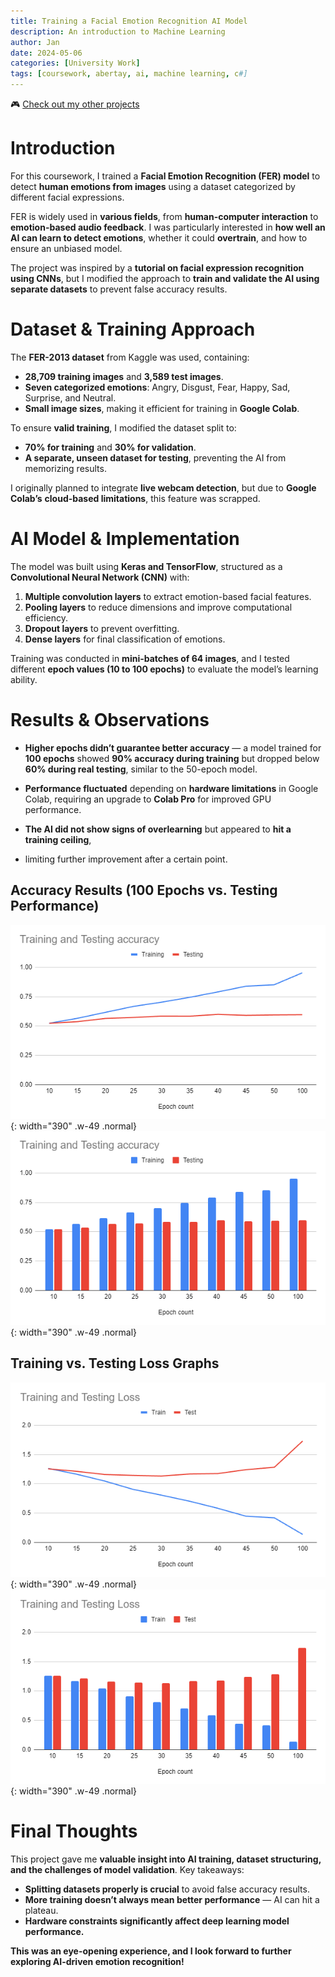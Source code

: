 ```yaml
---
title: Training a Facial Emotion Recognition AI Model
description: An introduction to Machine Learning
author: Jan
date: 2024-05-06
categories: [University Work]
tags: [coursework, abertay, ai, machine learning, c#]
---
```


🎮 [Check out my other projects](https://janhuss.github.io/categories/)

# Introduction

For this coursework, I trained a **Facial Emotion Recognition (FER) model** to detect **human 
emotions from images** using a dataset categorized by different facial expressions.

FER is widely used in **various fields**, from **human-computer interaction** to **emotion-based 
audio feedback**. I was particularly interested in **how well an AI can learn to detect emotions**,
whether it could **overtrain**, and how to ensure an unbiased model.

The project was inspired by a **tutorial on facial expression recognition using CNNs**, 
but I modified the approach to **train and validate the AI using separate datasets** to prevent 
false accuracy results.

# Dataset & Training Approach

The **FER-2013 dataset** from Kaggle was used, containing:

- **28,709 training images** and **3,589 test images**.
- **Seven categorized emotions**: Angry, Disgust, Fear, Happy, Sad, Surprise, and Neutral.
- **Small image sizes**, making it efficient for training in **Google Colab**.

To ensure **valid training**, I modified the dataset split to:
- **70% for training** and **30% for validation**.
- **A separate, unseen dataset for testing**, preventing the AI from memorizing results.

I originally planned to integrate **live webcam detection**, but due to **Google Colab’s** 
**cloud-based limitations**, this feature was scrapped.

# AI Model & Implementation

The model was built using **Keras and TensorFlow**, structured as a **Convolutional Neural 
Network (CNN)** with:

1. **Multiple convolution layers** to extract emotion-based facial features.
2. **Pooling layers** to reduce dimensions and improve computational efficiency.
3. **Dropout layers** to prevent overfitting.
4. **Dense layers** for final classification of emotions.

Training was conducted in **mini-batches of 64 images**, and I tested different **epoch 
values (10 to 100 epochs)** to evaluate the model’s learning ability.

# Results & Observations

- **Higher epochs didn’t guarantee better accuracy** — a model trained for **100 epochs** showed 
**90% accuracy during training** but dropped below **60% during real testing**, similar to 
the 50-epoch model.

- **Performance fluctuated** depending on **hardware limitations** in Google Colab, requiring 
an upgrade to **Colab Pro** for improved GPU performance.

- **The AI did not show signs of overlearning** but appeared to **hit a training ceiling**, 
- limiting further improvement after a certain point.

## Accuracy Results (100 Epochs vs. Testing Performance)
![testingOne](/assets/img/AI/100epochs.png){: width="390" .w-49 .normal}
![testingtwo](/assets/img/AI/100epochs2.png){: width="390" .w-49 .normal}

## Training vs. Testing Loss Graphs
![testingthree](/assets/img/AI/loss100.png){: width="390" .w-49 .normal}
![testingfour](/assets/img/AI/loss1002.png){: width="390" .w-49 .normal}

# Final Thoughts

This project gave me **valuable insight into AI training, dataset structuring, and the 
challenges of model validation**. Key takeaways:
- **Splitting datasets properly is crucial** to avoid false accuracy results.
- **More training doesn’t always mean better performance** — AI can hit a plateau.
- **Hardware constraints significantly affect deep learning model performance.**

**This was an eye-opening experience, and I look forward to further exploring AI-driven 
emotion recognition!**
